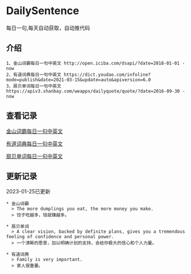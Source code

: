 # DailySentence

每日一句,每天自动获取，自动推代码

## 介绍

```
1、金山词霸每日一句中英文 http://open.iciba.com/dsapi/?date=2018-01-01 - now
2、有道词典每日一句中英文 https://dict.youdao.com/infoline?mode=publish&date=2021-03-15&update=auto&apiversion=6.0
3、扇贝单词每日一句中英文 https://apiv3.shanbay.com/weapps/dailyquote/quote/?date=2016-09-30 - now
```

## 查看记录

[金山词霸每日一句中英文](./data/iciba/)

[有道词典每日一句中英文](./data/youdao/)

[扇贝单词每日一句中英文](./data/shanbay/)

## 更新记录
2023-01-25已更新 
```
* 金山词霸
  > The more dumplings you eat, the more money you make. 
  > 饺子吃越多，钱就赚越多。

* 扇贝单词
  > A clear vision, backed by definite plans, gives you a tremendous feeling of confidence and personal power.
  > 一个清晰的愿景，加以明确计划的支持，会给你极大的信心和个人力量。

* 有道词典
  > Family is very important.
  > 家人很重要。

```
